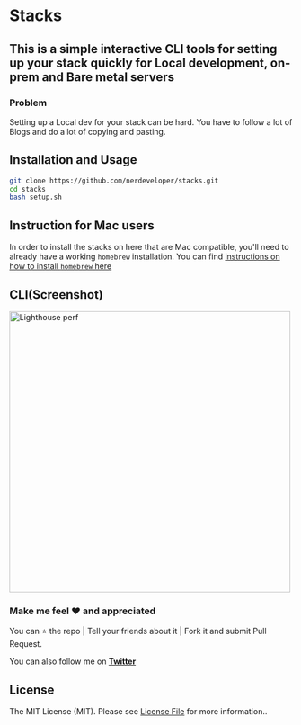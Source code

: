 # Stacks

## This is a simple interactive  CLI tools for setting up your stack quickly for Local development, on-prem and Bare metal servers

### Problem

Setting up a Local dev for your stack can be hard. You have to follow a lot of Blogs and do a lot of copying and pasting.  

## Installation and Usage

```bash
git clone https://github.com/nerdeveloper/stacks.git
cd stacks
bash setup.sh
```

## Instruction for Mac users

In order to install the stacks on here that are Mac compatible, you'll need to already have a working `homebrew` installation.
You can find [instructions on how to install `homebrew` here](https://www.howtogeek.com/211541/homebrew-for-os-x-easily-installs-desktop-apps-and-terminal-utilities/)

## CLI(Screenshot)

  <img src="https://github.com/nerdeveloper/stacks/blob/master/images/shot.png" alt="Lighthouse perf" title="Screenshot of Stacks" width="500" >

### Make me feel :heart: and appreciated

You can :star: the repo | Tell your friends about it | Fork it and submit Pull Request.

You can also follow me on **[Twitter](https://twitter.com/_nerdeveloper)**

## License

The MIT License (MIT). Please see [License File](LICENSE) for more information..
